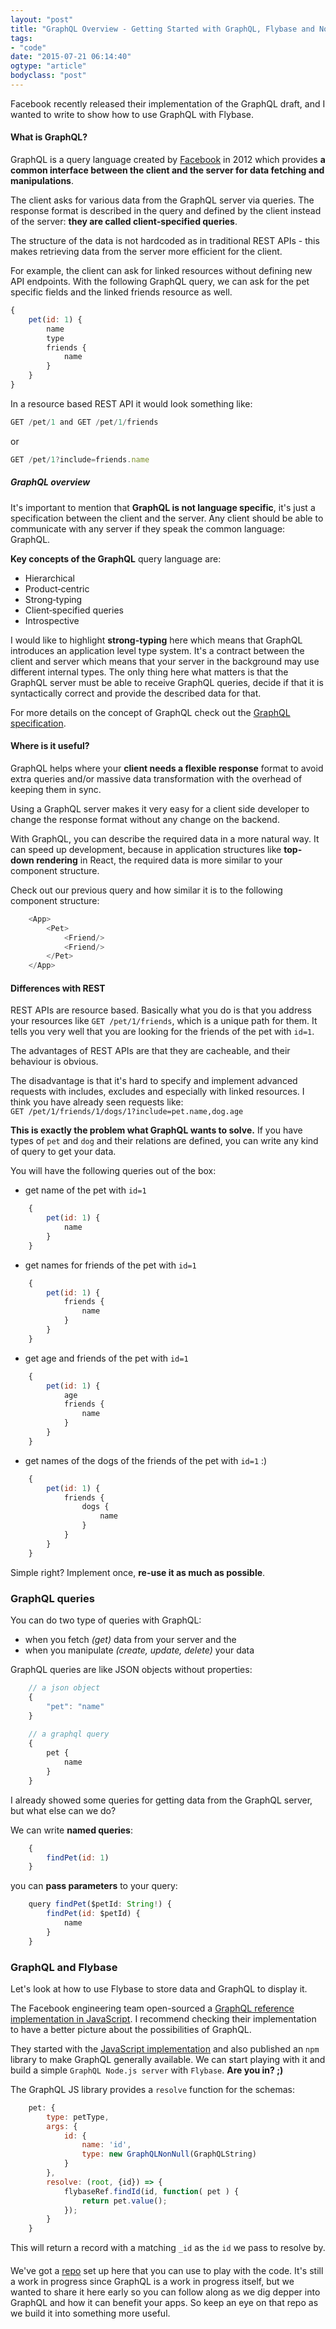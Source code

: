 ```yaml
---
layout: "post"
title: "GraphQL Overview - Getting Started with GraphQL, Flybase and Node.js"
tags: 
- "code"
date: "2015-07-21 06:14:40"
ogtype: "article"
bodyclass: "post"
---
```


Facebook  recently released their implementation of the GraphQL draft, and I wanted to write to show how to use GraphQL with Flybase.

#### What is GraphQL?

GraphQL is a query language created by [Facebook](http://facebook.github.io/) in 2012 which provides **a common interface between the client and the server for data fetching and manipulations**.

The client asks for various data from the GraphQL server via queries. The response format is described in the query and defined by the client instead of the server: **they are called client‐specified queries**.

The structure of the data is not hardcoded as in traditional REST APIs - this makes retrieving data from the server more efficient for the client.

For example, the client can ask for linked resources without defining new API endpoints. With the following GraphQL query, we can ask for the pet specific fields and the linked friends resource as well.

```javascript
{
	pet(id: 1) {
		name
		type
		friends {
			name
		}
	}
}
```

In a resource based REST API it would look something like:

```javascript
GET /pet/1 and GET /pet/1/friends  
```

or

```javascript
GET /pet/1?include=friends.name  
```

##### GraphQL overview

It's important to mention that **GraphQL is not language specific**, it's just a specification between the client and the server. Any client should be able to communicate with any server if they speak the common language: GraphQL.

**Key concepts of the GraphQL** query language are:

*   Hierarchical
*   Product‐centric
*   Strong‐typing
*   Client‐specified queries
*   Introspective

I would like to highlight **strong-typing** here which means that GraphQL introduces an application level type system. It's a contract between the client and server which means that your server in the background may use different internal types. The only thing here what matters is that the GraphQL server must be able to receive GraphQL queries, decide if that it is syntactically correct and provide the described data for that.

For more details on the concept of GraphQL check out the [GraphQL specification](http://facebook.github.io/graphql/).

#### Where is it useful?

GraphQL helps where your **client needs a flexible response** format to avoid extra queries and/or massive data transformation with the overhead of keeping them in sync.

Using a GraphQL server makes it very easy for a client side developer to change the response format without any change on the backend.

With GraphQL, you can describe the required data in a more natural way. It can speed up development, because in application structures like **top-down rendering** in React, the required data is more similar to your component structure.

Check out our previous query and how similar it is to the following component structure:

```javascript
	<App>  
		<Pet>
			<Friend/>
			<Friend/>
		</Pet>
	</App>  
```

#### Differences with REST

REST APIs are resource based. Basically what you do is that you address your resources like `GET /pet/1/friends`, which is a unique path for them. It tells you very well that you are looking for the friends of the pet with `id=1`.

The advantages of REST APIs are that they are cacheable, and their behaviour is obvious.

The disadvantage is that it's hard to specify and implement advanced requests with includes, excludes and especially with linked resources. I think you have already seen requests like:   
`GET /pet/1/friends/1/dogs/1?include=pet.name,dog.age`

**This is exactly the problem what GraphQL wants to solve.** If you have types of `pet` and `dog` and their relations are defined, you can write any kind of query to get your data.

You will have the following queries out of the box:

*   get name of the pet with `id=1`

```javascript
	{
		pet(id: 1) {
			name
		}
	}
```

*   get names for friends of the pet with `id=1`

```javascript
	{
		pet(id: 1) {
			friends {
				name
			}
		}
	}
```

*   get age and friends of the pet with `id=1`

```javascript
	{
		pet(id: 1) {
			age
			friends {
				name
			}
		}
	}
```

*   get names of the dogs of the friends of the pet with `id=1` :)

```javascript
	{
		pet(id: 1) {
			friends {
				dogs {
					name
				}
			}
		}
	}
```

Simple right? Implement once, **re-use it as much as possible**.

### GraphQL queries

You can do two type of queries with GraphQL:

*   when you fetch _(get)_ data from your server and the
*   when you manipulate _(create, update, delete)_ your data

GraphQL queries are like JSON objects without properties:

```javascript
	// a json object
	{
		"pet": "name"
	}
	
	// a graphql query
	{
		pet {
			name
		}
	}
```

I already showed some queries for getting data from the GraphQL server, but what else can we do?

We can write **named queries**:

```javascript
	{
		findPet(id: 1)
	}
```

you can **pass parameters** to your query:

```javascript
	query findPet($petId: String!) {  
		findPet(id: $petId) {
			name
		}
	}
```

### GraphQL and Flybase

Let's look at how to use Flybase to store data and GraphQL to display it.

The Facebook engineering team open-sourced a [GraphQL reference implementation in JavaScript](https://github.com/graphql/graphql-js). I recommend checking their implementation to have a better picture about the possibilities of GraphQL.

They started with the [JavaScript implementation](https://www.npmjs.com/package/graphql) and also published an `npm` library to make GraphQL generally available. We can start playing with it and build a simple `GraphQL Node.js server` with `Flybase`. **Are you in? ;)**

The GraphQL JS library provides a `resolve` function for the schemas:

```javascript
	pet: {  
		type: petType,
		args: {
			id: {
				name: 'id',
				type: new GraphQLNonNull(GraphQLString)
			}
		},
		resolve: (root, {id}) => {
			flybaseRef.findId(id, function( pet ) {
				return pet.value();
			});
		}
	}
```
	
This will return a record with a matching `_id` as the `id` we pass to resolve by.

#### 

We've got a [repo](https://github.com/flybaseio/graphql-server) set up here that you can use to play with the code. It's still a work in progress since GraphQL is a work in progress itself, but we wanted to share it here early so you can follow along as we dig depper into GraphQL and how it can benefit your apps. So keep an eye on that repo as we build it into something more useful.